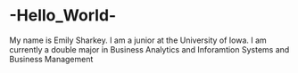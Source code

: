 # -Hello_World-
My name is Emily Sharkey.
I am a junior at the University of Iowa.
I am currently a double major in Business Analytics and Inforamtion Systems and Business Management 
